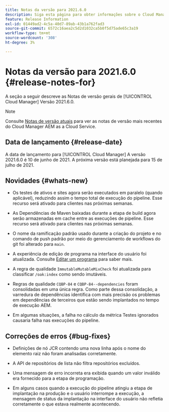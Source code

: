 ```yaml
---
title: Notas da versão para 2021.6.0
description: Siga esta página para obter informações sobre o Cloud Manager Versão 2021.6.0
feature: Release Information
exl-id: 01449ad2-4c5a-40d7-89ab-43b1a762fad3
source-git-commit: 6572c16aea2c5d2d1032ca5b0f5d75ade65c3a19
workflow-type: tm+mt
source-wordcount: '308'
ht-degree: 3%

---
```


# Notas da versão para 2021.6.0 {#release-notes-for}

A seção a seguir descreve as Notas de versão gerais de [!UICONTROL Cloud Manager] Versão 2021.6.0.

>[!NOTE]
>Consulte [Notas de versão atuais](https://experienceleague.adobe.com/docs/experience-manager-cloud-service/onboarding/getting-access/release-notes-cloud-manager/release-notes-cm-current.html?lang=en#getting-access) para ver as notas de versão mais recentes do Cloud Manager AEM as a Cloud Service.

## Data de lançamento {#release-date}

A data de lançamento para [!UICONTROL Cloud Manager] A versão 2021.6.0 é 10 de junho de 2021.
A próxima versão está planejada para 15 de julho de 2021.

## Novidades {#whats-new}

* Os testes de ativos e sites agora serão executados em paralelo (quando aplicável), reduzindo assim o tempo total de execução do pipeline. Esse recurso será ativado para clientes nas próximas semanas.

* As Dependências de Maven baixadas durante a etapa de build agora serão armazenadas em cache entre as execuções de pipeline. Esse recurso será ativado para clientes nas próximas semanas.

* O nome da ramificação padrão usado durante a criação do projeto e no comando de push padrão por meio do gerenciamento de workflows do git foi alterado para `main`.

* A experiência de edição de programa na interface do usuário foi atualizada. Consulte [Editar um programa](/help/getting-started/program-setup.md#editing-program) para saber mais.

* A regra de qualidade `ImmutableMutableMixCheck` foi atualizada para classificar `/oak:index` como sendo imutáveis.

* Regras de qualidade `CQBP-84` e `CQBP-84--dependencies` foram consolidadas em uma única regra. Como parte dessa consolidação, a varredura de dependências identifica com mais precisão os problemas em dependências de terceiros que estão sendo implantados no tempo de execução AEM.

* Em algumas situações, a falha no cálculo da métrica Testes ignorados causaria falha nas execuções do pipeline.

## Correções de erros {#bug-fixes}

* Definições de nó JCR contendo uma nova linha após o nome do elemento raiz não foram analisadas corretamente.

* A API de repositórios de lista não filtra repositórios excluídos.

* Uma mensagem de erro incorreta era exibida quando um valor inválido era fornecido para a etapa de programação.

* Em alguns casos quando a execução do pipeline atingiu a etapa de implantação na produção e o usuário interrompe a execução, a mensagem de status da implantação na interface do usuário não refletia corretamente o que estava realmente acontecendo.
